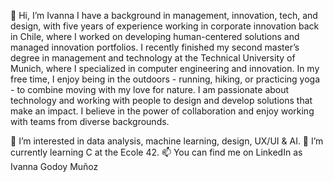 👋 Hi, I’m Ivanna
I have a background in management, innovation, tech, and design, with five years of experience working in corporate innovation back in Chile, where I worked on developing human-centered solutions and managed innovation portfolios. I recently finished my second master’s degree in management and technology at the Technical University of Munich, where I specialized in computer engineering and innovation.
In my free time, I enjoy being in the outdoors - running, hiking, or practicing yoga - to combine moving with my love for nature. I am passionate about technology and working with people to design and develop solutions that make an impact. I believe in the power of collaboration and enjoy working with teams from diverse backgrounds.

👀 I’m interested in data analysis, machine learning, design, UX/UI & AI.
🌱 I’m currently learning C at the Ecole 42.
📫 You can find me on LinkedIn as Ivanna Godoy Muñoz
